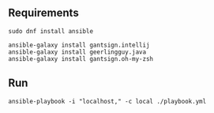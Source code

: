 
## Requirements


```
sudo dnf install ansible
```

```
ansible-galaxy install gantsign.intellij
ansible-galaxy install geerlingguy.java
ansible-galaxy install gantsign.oh-my-zsh
```

## Run

```
ansible-playbook -i "localhost," -c local ./playbook.yml
```
